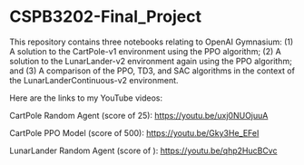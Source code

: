 # CSPB3202-Final_Project

This repository contains three notebooks relating to OpenAI Gymnasium: (1) A solution to the CartPole-v1 environment using the PPO algorithm; (2) A solution to the LunarLander-v2 environment again using the PPO algorithm; and (3) A comparison of the PPO, TD3, and SAC algorithms in the context of the LunarLanderContinuous-v2 environment.

Here are the links to my YouTube videos:

CartPole Random Agent (score of 25):  https://youtu.be/uxj0NUOjuuA

CartPole PPO Model (score of 500):  https://youtu.be/Gky3He_EFeI

LunarLander Random Agent (score of ):  https://youtu.be/qhp2HucBCvc
